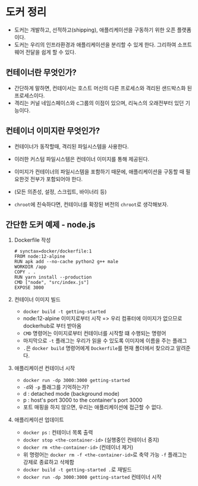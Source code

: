 # 도커 정리

- 도커는 개발하고, 선적하고(shipping), 애플리케이션을 구동하기 위한 오픈 플랫폼이다.
- 도커는 우리의 인프라환경과 애플리케이션을 분리할 수 있게 한다. 그리하여 소프트웨어 전달을 쉽게 할 수 있다.

## 컨테이너란 무엇인가?

- 간단하게 말하면, 컨테이서는 호스트 머신의 다른 프로세스와 격리된 샌드박스화 된 프로세스이다.
- 격리는 커널 네임스페이스와 c그룹의 이점이 있으며, 리눅스의 오래전부터 있던 기능이다.

## 컨테이너 이미지란 무엇인가?

- 컨테이너가 동작할때, 격리된 파일시스템을 사용한다.
- 이러한 커스텀 파일시스템은 컨테이너 이미지를 통해 제공된다.
- 이미지가 컨테이너의 파일시스템을 포함하기 때문에, 애플리케이션을 구동할 때 필요한것 전부가 포함되어야 한다.
- (모든 의존성, 설정, 스크립트, 바이너리 등)

- `chroot`에 친숙하다면, 컨테이너를 확장된 버전의 `chroot`로 생각해보자.

## 간단한 도커 예제 - node.js

1. Dockerfile 작성

   ```Docker
   # synctax=docker/dockerfile:1
   FROM node:12-alpine
   RUN apk add --no-cache python2 g++ male
   WORKDIR /app
   COPY . .
   RUN yarn install --production
   CMD ["node", "src/index.js"]
   EXPOSE 3000
   ```

2. 컨테이너 이미지 빌드

   - `docker build -t getting-started`
   - node:12-alpine 이미지로부터 시작 => 우리 컴퓨터에 이미지가 없으므로 dockerhub로 부터 받아옴
   - `CMD` 명령어는 이미지로부터 컨테이너를 시작할 떄 수행되는 명령어
   - 마지막으로 `-t` 플래그는 우리가 읽을 수 있도록 이미지에 이름을 주는 플래그
   - `.`은 `docker build` 명령어에게 `Dockerfile`를 현재 폴더에서 찾으라고 알려준다.

3. 애플리케이션 컨테이너 시작

   - `docker run -dp 3000:3000 getting-started`
   - `-d`와 `-p` 플래그를 기억하는가?
   - d : detached mode (background mode)
   - p : host's port 3000 to the container's port 3000
   - 포트 매핑을 하지 않으면, 우리는 애플리케이션에 접근할 수 없다.

4. 애플리케이션 업데이트

   - `docker ps` : 컨테이너 목록 출력
   - `docker stop <the-container-id>` (실행중인 컨테이너 중지)
   - `docker rm <the-container-id>` (컨테이너 제거)
   - 위 명령어는 `docker rm -f <the-container-id>`로 축약 가능 `-f` 플래그는 강제로 종료하고 삭제함
   - `docker build -t getting-started .`로 재빌드
   - `docker run -dp 3000:3000 getting-started` 컨테이너 시작
